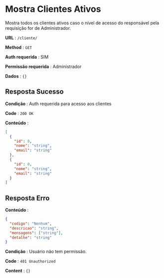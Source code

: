 # Mostra Clientes Ativos

Mostra todos os clientes ativos caso o nível de acesso do responsável pela requisição for de Administrador.

**URL** : `/cliente/`

**Method** : `GET`

**Auth requerida** : SIM

**Permissão requerida** : Administrador

**Dados** : `{}`

## Resposta Sucesso

**Condição** : Auth requerida para acesso aos clientes

**Code** : `200 OK`

**Conteúdo** :

```json
[
  {
    "id": 0,
    "nome": "string",
    "email": "string"
  },
  {
    "id": 0,
    "nome": "string",
    "email": "string"
  }
]
```

## Resposta Erro

**Conteúdo** :

```json
{
  "codigo": "Nenhum",
  "descricao": "string",
  "mensagens": ["string"],
  "detalhe": "string"
}
```

**Condição** : Usuário não tem permissão.

**Code** : `401 Unauthorized`

**Content** : `{}`
